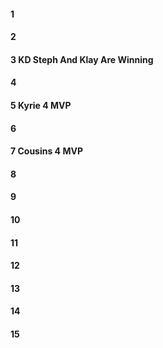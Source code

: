 #### 1
#### 2
#### 3 KD Steph And Klay Are Winning 
#### 4
#### 5 Kyrie 4 MVP
#### 6
#### 7 Cousins 4 MVP
#### 8
#### 9
#### 10
#### 11
#### 12
#### 13
#### 14
#### 15